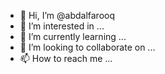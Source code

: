 - 👋 Hi, I’m @abdalfarooq
- 👀 I’m interested in ...
- 🌱 I’m currently learning ...
- 💞️ I’m looking to collaborate on ...
- 📫 How to reach me ...

<!---
bst group/ founder is a ✨ special ✨ repository because its `README.md` (this file) appears on your GitHub profile.
You can click the Preview link to take a look at your changes.
--->
